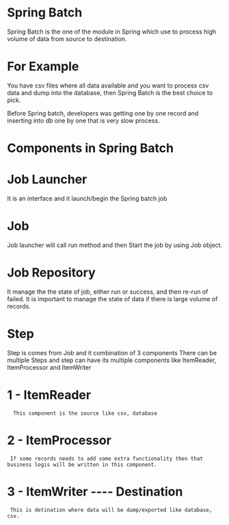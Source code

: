# Spring Batch

Spring Batch is the one of the module in Spring which use to process high volume of data from source to destination.

# For Example
You have csv files where all data available and you want to process csv data and dump into the database, then Spring Batch is the best choice to pick.

Before Spring batch, developers was getting one by one record and inserting into db one by one that is very slow process.

# Components in Spring Batch

# Job Launcher
It is an interface and it launch/begin the Spring batch job

# Job
Job launcher will call run method and then Start the job by using Job object.

# Job Repository

It manage the the state of job, either run or success, and then re-run of failed.
It is important to manage the state of data if there is large volume of records.

# Step
 Step is comes from Job  and it combination of 3 components
 There can be multiple Steps and step can have its multiple components like ItemReader, ItemProcessor and ItemWriter 
 # 1 - ItemReader 
      This component is the source like csv, database
    
 # 2 - ItemProcessor
     If some records needs to add some extra functionality then that business logis will be written in this component.
     
 # 3 - ItemWriter ---- Destination 
     This is detination where data will be dump/exported like database, csv.
     
     

